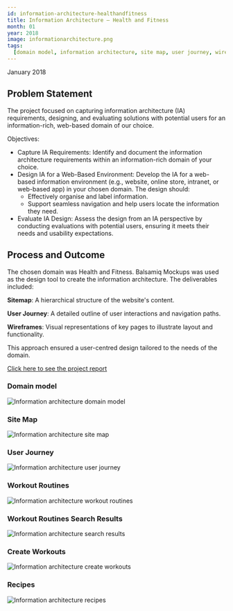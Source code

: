 ```yaml
---
id: information-architecture-healthandfitness
title: Information Architecture – Health and Fitness
month: 01
year: 2018
image: informationarchitecture.png
tags:
  [domain model, information architecture, site map, user journey, wireframe]
---
```


January 2018

## Problem Statement

The project focused on capturing information architecture (IA) requirements, designing, and evaluating solutions with potential users for an information-rich, web-based domain of our choice.

Objectives:

- Capture IA Requirements: Identify and document the information architecture requirements within an information-rich domain of your choice.
- Design IA for a Web-Based Environment: Develop the IA for a web-based information environment (e.g., website, online store, intranet, or web-based app) in your chosen domain. The design should:
  - Effectively organise and label information.
  - Support seamless navigation and help users locate the information they need.
- Evaluate IA Design: Assess the design from an IA perspective by conducting evaluations with potential users, ensuring it meets their needs and usability expectations.

## Process and Outcome

The chosen domain was Health and Fitness. Balsamiq Mockups was used as the design tool to create the information architecture. The deliverables included:

<strong>Sitemap</strong>: A hierarchical structure of the website's content.

<strong>User Journey</strong>: A detailed outline of user interactions and navigation paths.

<strong>Wireframes</strong>: Visual representations of key pages to illustrate layout and functionality.

This approach ensured a user-centred design tailored to the needs of the domain.

[Click here to see the project report](https://docs.google.com/document/d/1kB3C920pCXmTnJCu9z5zFKfuXSP-0x07/edit?usp=sharing&ouid=113034531057642695237&rtpof=true&sd=true)

### Domain model

![Information architecture domain model](@site/static/img/informationarchitecture-domainmodel.png)

### Site Map

![Information architecture site map](@site/static/img/informationarchitecture-sitemap.png)

### User Journey

![Information architecture user journey](@site/static/img/informationarchitecture-userjourney.png)

### Workout Routines

![Information architecture workout routines](@site/static/img/informationarchitecture-workoutroutines.png)

### Workout Routines Search Results

![Information architecture search results](@site/static/img/informationarchitecture-searchresults.png)

### Create Workouts

![Information architecture create workouts](@site/static/img/informationarchitecture-createworkouts.png)

### Recipes

![Information architecture recipes](@site/static/img/informationarchitecture-recipes.png)
